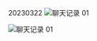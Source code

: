
20230322
![聊天记录 01]( https://resource-17v.pages.dev/王靖宇2023032201.jpg )


![聊天记录 01]( https://resource-17v.pages.dev/王靖宇2023032202.jpg )


